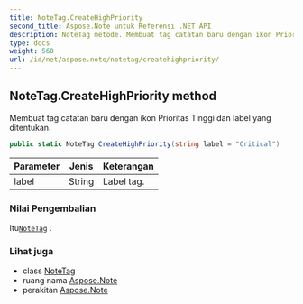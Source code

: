 ```yaml
---
title: NoteTag.CreateHighPriority
second_title: Aspose.Note untuk Referensi .NET API
description: NoteTag metode. Membuat tag catatan baru dengan ikon Prioritas Tinggi dan label yang ditentukan.
type: docs
weight: 560
url: /id/net/aspose.note/notetag/createhighpriority/
---
```

## NoteTag.CreateHighPriority method

Membuat tag catatan baru dengan ikon Prioritas Tinggi dan label yang ditentukan.

```csharp
public static NoteTag CreateHighPriority(string label = "Critical")
```

| Parameter | Jenis | Keterangan |
| --- | --- | --- |
| label | String | Label tag. |

### Nilai Pengembalian

Itu[`NoteTag`](../) .

### Lihat juga

* class [NoteTag](../)
* ruang nama [Aspose.Note](../../notetag/)
* perakitan [Aspose.Note](../../../)


